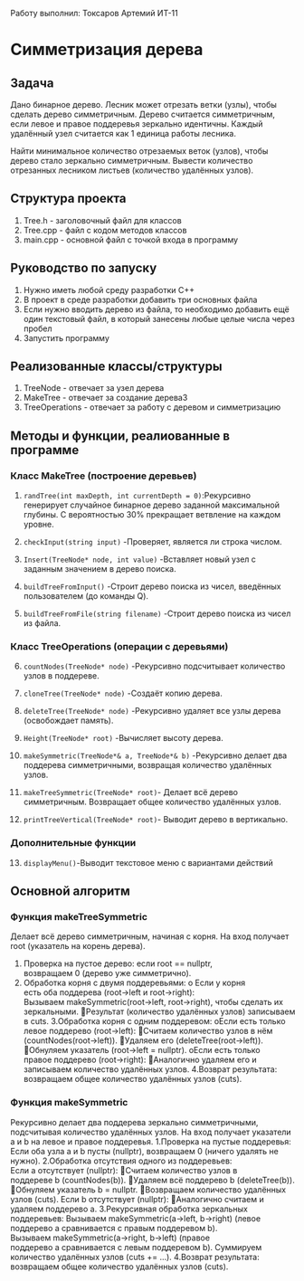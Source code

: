 Работу выполнил: Токсаров Артемий ИТ-11

# **Симметризация дерева**

## **Задача**

Дано бинарное дерево. Лесник может отрезать ветки (узлы), чтобы сделать дерево симметричным.
Дерево считается симметричным, если левое и правое поддеревья зеркально идентичны.
Каждый удалённый узел считается как 1 единица работы лесника.

Найти минимальное количество отрезаемых веток (узлов), чтобы дерево стало зеркально симметричным. 
Вывести количество отрезанных лесником листьев (количество удалённых узлов).

## **Структура проекта**
1. Tree.h - заголовочный файл для классов
2. Tree.cpp - файл с кодом методов классов
3. main.cpp - основной файл с точкой входа в программу

## **Руководство по запуску**
1. Нужно иметь любой среду разработки С++
2. В проект в среде разработки добавить три основных файла
3. Если нужно вводить дерево из файла, то необходимо добавить ещё один текстовый файл, в который занесены любые целые числа через пробел
4. Запустить программу

## **Реализованные классы/структуры**
1. TreeNode - отвечает за узел дерева
2. MakeTree - отвечает за создание дерева3
3. TreeOperations - отвечает за работу с деревом и симметризацию

## **Методы и функции, реалиованные в программе**
### Класс MakeTree (построение деревьев)
1. ```randTree(int maxDepth, int currentDepth = 0)```:Рекурсивно генерирует случайное бинарное дерево заданной максимальной глубины.
С вероятностью 30% прекращает ветвление на каждом уровне.

2. ```checkInput(string input)``` -Проверяет, является ли строка числом.

3. ```Insert(TreeNode* node, int value)``` -Вставляет новый узел с заданным значением в дерево поиска.

4. ```buildTreeFromInput()``` -Строит дерево поиска из чисел, введённых пользователем (до команды Q).

5. ```buildTreeFromFile(string filename)``` -Строит дерево поиска из чисел из файла.

### Класс TreeOperations (операции с деревьями)
6. ```countNodes(TreeNode* node)``` -Рекурсивно подсчитывает количество узлов в поддереве.

7. ```cloneTree(TreeNode* node)``` -Создаёт копию дерева.

8. ```deleteTree(TreeNode* node)``` -Рекурсивно удаляет все узлы дерева (освобождает память).

9. ```Height(TreeNode* root)``` -Вычисляет высоту дерева.

10. ```makeSymmetric(TreeNode*& a, TreeNode*& b)``` -Рекурсивно делает два поддерева симметричными, возвращая количество удалённых узлов.

11. ```makeTreeSymmetric(TreeNode* root)```- Делает всё дерево симметричным. Возвращает общее количество удалённых узлов.

12. ```printTreeVertical(TreeNode* root)```- Выводит дерево в вертикально.
### Дополнительные функции
13. ```displayMenu()```-Выводит текстовое меню с вариантами действий

## Основной алгоритм
### Функция makeTreeSymmetric
Делает всё дерево симметричным, начиная с корня. На вход получает root (указатель на корень дерева).
1. Проверка на пустое дерево: если root == nullptr, возвращаем 0 (дерево уже симметрично).
2. Обработка корня с двумя поддеревьями:
  o Если у корня есть оба поддерева (root->left и root->right):
    Вызываем makeSymmetric(root->left, root->right), чтобы сделать их зеркальными.
Результат (количество удалённых узлов) записываем в cuts.
3.Обработка корня с одним поддеревом:
oЕсли есть только левое поддерево (root->left):
Считаем количество узлов в нём (countNodes(root->left)).
Удаляем его (deleteTree(root->left)).
Обнуляем указатель (root->left = nullptr).
oЕсли есть только правое поддерево (root->right):
Аналогично удаляем его и записываем количество удалённых узлов.
4.Возврат результата: возвращаем общее количество удалённых узлов (cuts).
### Функция makeSymmetric
Рекурсивно делает два поддерева зеркально симметричными, подсчитывая количество удалённых узлов. На вход получает указатели a и b на левое и правое поддеревья.
1.Проверка на пустые поддеревья:
Если оба узла a и b пусты (nullptr), возвращаем 0 (ничего удалять не нужно).
2.Обработка отсутствия одного из поддеревьев:
Если a отсутствует (nullptr):
Считаем количество узлов в поддереве b (countNodes(b)).
Удаляем всё поддерево b (deleteTree(b)).
Обнуляем указатель b = nullptr.
Возвращаем количество удалённых узлов (cuts).
Если b отсутствует (nullptr):
Аналогично считаем и удаляем поддерево a.
3.Рекурсивная обработка зеркальных поддеревьев:
Вызываем makeSymmetric(a->left, b->right) (левое поддерево a сравнивается с правым поддеревом b).
Вызываем makeSymmetric(a->right, b->left) (правое поддерево a сравнивается с левым поддеревом b).
Суммируем количество удалённых узлов (cuts += ...).
4.Возврат результата: возвращаем общее количество удалённых узлов (cuts).





